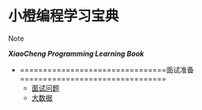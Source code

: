 # 小橙编程学习宝典  

> [!note]
> ***XiaoCheng Programming Learning Book***
>

* ================================面试准备================================
  * [面试问题](docs/6-面试.md)
  * [大数据](docs/8-大数据.md)
